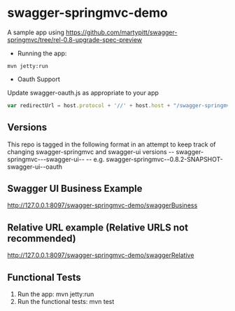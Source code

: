 swagger-springmvc-demo
======================

A sample app using https://github.com/martypitt/swagger-springmvc/tree/rel-0.8-upgrade-spec-preview

- Running the app:

```mvn jetty:run```

- Oauth Support

Update swagger-oauth.js as appropriate to your app

```javascript
var redirectUrl = host.protocol + '//' + host.host + "/swagger-springmvc-demo/o2c.html";
```


## Versions

This repo is tagged in the following format in an attempt to keep track of changing swagger-springmvc and swagger-ui versions
-- swagger-springmvc--<swagger-springmvc version>-swagger-ui--<swagger-ui version or branch>
-- e.g. swagger-springmvc--0.8.2-SNAPSHOT-swagger-ui--oauth

## Swagger UI Business Example
http://127.0.0.1:8097/swagger-springmvc-demo/swaggerBusiness

## Relative URL example (Relative URLS not recommended)
http://127.0.0.1:8097/swagger-springmvc-demo/swaggerRelative

## Functional Tests
1. Run the app: mvn jetty:run
2. Run the functional tests: mvn test